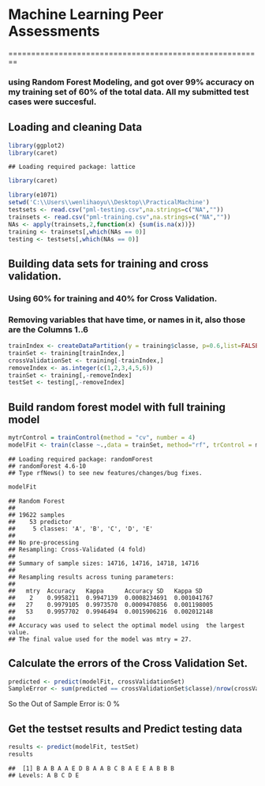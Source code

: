 # Machine Learning Peer Assessments
========================================================
###  using Random Forest Modeling, and got over 99% accuracy on my training set of 60% of the total data. All my submitted test cases were succesful.

## Loading and cleaning Data

```r
library(ggplot2)
library(caret)
```

```
## Loading required package: lattice
```

```r
library(caret)

library(e1071)
setwd('C:\\Users\\wenlihaoyu\\Desktop\\PracticalMachine')
testsets <- read.csv("pml-testing.csv",na.strings=c("NA",""))
trainsets <- read.csv("pml-training.csv",na.strings=c("NA",""))
NAs <- apply(trainsets,2,function(x) {sum(is.na(x))}) 
training <- trainsets[,which(NAs == 0)]
testing <- testsets[,which(NAs == 0)]
```

## Building data sets for training and cross validation. 
### Using 60% for training and 40% for Cross Validation.
###  Removing variables that have time, or names in it, also those are the Columns 1..6

```r
trainIndex <- createDataPartition(y = training$classe, p=0.6,list=FALSE)
trainSet <- training[trainIndex,]
crossValidationSet <- training[-trainIndex,]
removeIndex <- as.integer(c(1,2,3,4,5,6))
trainSet <- training[,-removeIndex]
testSet <- testing[,-removeIndex]
```

## Build random forest model with full training model

```r
mytrControl = trainControl(method = "cv", number = 4)
modelFit <- train(classe ~.,data = trainSet, method="rf", trControl = mytrControl)
```

```
## Loading required package: randomForest
## randomForest 4.6-10
## Type rfNews() to see new features/changes/bug fixes.
```

```r
modelFit
```

```
## Random Forest 
## 
## 19622 samples
##    53 predictor
##     5 classes: 'A', 'B', 'C', 'D', 'E' 
## 
## No pre-processing
## Resampling: Cross-Validated (4 fold) 
## 
## Summary of sample sizes: 14716, 14716, 14718, 14716 
## 
## Resampling results across tuning parameters:
## 
##   mtry  Accuracy   Kappa      Accuracy SD   Kappa SD   
##    2    0.9958211  0.9947139  0.0008234691  0.001041767
##   27    0.9979105  0.9973570  0.0009470856  0.001198005
##   53    0.9957702  0.9946494  0.0015906216  0.002012148
## 
## Accuracy was used to select the optimal model using  the largest value.
## The final value used for the model was mtry = 27.
```


## Calculate the errors of the Cross Validation Set.

```r
predicted <- predict(modelFit, crossValidationSet)
SampleError <- sum(predicted == crossValidationSet$classe)/nrow(crossValidationSet)
```
So the Out of Sample Error  is: 0 %


## Get the testset results and Predict testing data

```r
results <- predict(modelFit, testSet)
results
```

```
##  [1] B A B A A E D B A A B C B A E E A B B B
## Levels: A B C D E
```
